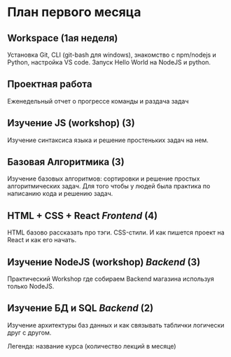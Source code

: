 # План первого месяца

## Workspace (1ая неделя)

Установка Git, CLI (git-bash для windows), знакомство с npm/nodejs и Python, настройка VS code. Запуск Hello World на NodeJS и python.

## Проектная работа

Еженедельный отчет о прогрессе команды и раздача задач

## Изучение JS (workshop) (3)

Изучение синтаксиса языка и решение простеньких задач на нем.

## Базовая Алгоритмика (3)

Изучение базовых алгоритмов: сортировки и решение простых алгоритмических задач. Для того чтобы у людей была практика по написанию кода и решению задач.

## HTML + CSS + React *Frontend* (4)

HTML базово рассказать про тэги. CSS-стили. И как пишется проект на React и как его начать.

## Изучение NodeJS (workshop) *Backend* (3)

Практический Workshop где собираем Backend магазина используя только NodeJS.

## Изучение БД и SQL *Backend* (2)

Изучение архитектуры баз данных и как связывать таблички логически друг с другом.


Легенда: название курса (количество лекций в месяце)
